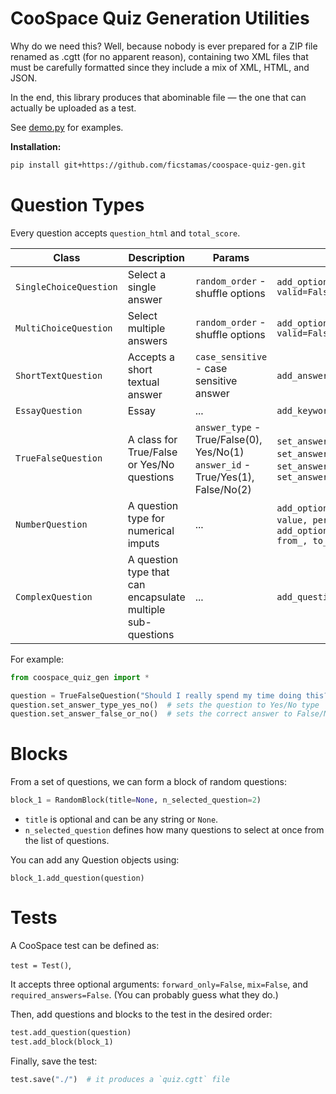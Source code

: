 # CooSpace Quiz Generation Utilities

Why do we need this?
Well, because nobody is ever prepared for a ZIP file renamed as .cgtt (for no apparent reason), containing two XML files that must be carefully formatted since they include a mix of XML, HTML, and JSON.

In the end, this library produces that abominable file — the one that can actually be uploaded as a test.

See [demo.py](demo.py) for examples.

__Installation:__

```sh
pip install git+https://github.com/ficstamas/coospace-quiz-gen.git
```

# Question Types

Every question accepts `question_html` and `total_score`.

| Class                  | Description                                                 | Params                                                                               | methods                                                                                                            |
|------------------------|-------------------------------------------------------------|--------------------------------------------------------------------------------------|--------------------------------------------------------------------------------------------------------------------|
| `SingleChoiceQuestion` | Select a single answer                                      | `random_order` - shuffle options                                                     | `add_option(option_html, valid=False)`                                                                             |
| `MultiChoiceQuestion`  | Select multiple answers                                     | `random_order` - shuffle options                                                     | `add_option(option_html, valid=False)`                                                                             |
| `ShortTextQuestion`    | Accepts a short textual answer                              | `case_sensitive` - case sensitive answer                                             | `add_answer(answer)`                                                                                               |
| `EssayQuestion`        | Essay                                                       | ...                                                                                  | `add_keyword(keyword)`                                                                                             |
| `TrueFalseQuestion`    | A class for True/False or Yes/No questions                  | `answer_type` - True/False(0), Yes/No(1) <br> `answer_id` - True/Yes(1), False/No(2) | `set_answer_type_true_false()`, `set_answer_type_yes_no()`, `set_answer_true_or_yes()`, `set_answer_false_or_no()` |
| `NumberQuestion`       | A question type for numerical imputs                        | ...                                                                                  | `add_option_percent(option_html, value, percent)`, `add_option_interval(option_html, from_, to_)`                  |
| `ComplexQuestion`      | A question type that can encapsulate multiple sub-questions | ...                                                                                  | `add_question(question)`                                                                                           |
For example:
```python
from coospace_quiz_gen import *

question = TrueFalseQuestion("Should I really spend my time doing this?", total_score=2.0)
question.set_answer_type_yes_no()  # sets the question to Yes/No type
question.set_answer_false_or_no()  # sets the correct answer to False/No depending on the question type
```

# Blocks

From a set of questions, we can form a block of random questions:

```python
block_1 = RandomBlock(title=None, n_selected_question=2)
```

- `title` is optional and can be any string or `None`.
- `n_selected_question` defines how many questions to select at once from the list of questions.

You can add any Question objects using:

```block_1.add_question(question)```

# Tests

A CooSpace test can be defined as:

`test = Test()`,

It accepts three optional arguments:
`forward_only=False`, `mix=False`, and `required_answers=False`.
(You can probably guess what they do.)

Then, add questions and blocks to the test in the desired order:

```python
test.add_question(question)
test.add_block(block_1)
```

Finally, save the test:
```python
test.save("./")  # it produces a `quiz.cgtt` file
```